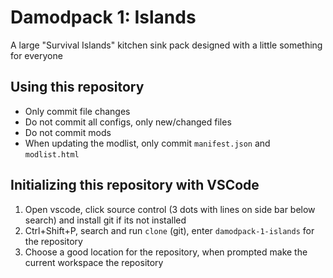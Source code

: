 # Damodpack 1: Islands
A large "Survival Islands" kitchen sink pack designed with a little something for everyone

## Using this repository
- Only commit file changes
- Do not commit all configs, only new/changed files
- Do not commit mods
- When updating the modlist, only commit `manifest.json` and `modlist.html`

## Initializing this repository with VSCode
1. Open vscode, click source control (3 dots with lines on side bar below search) and install git if its not installed
2. Ctrl+Shift+P, search and run `clone` (git), enter `damodpack-1-islands` for the repository
3. Choose a good location for the repository, when prompted make the current workspace the repository
